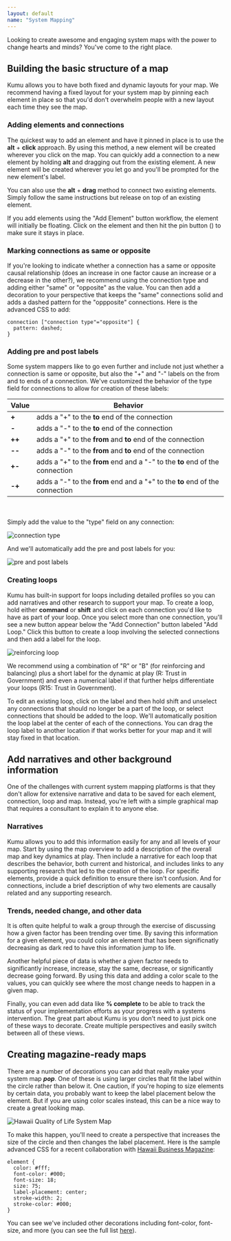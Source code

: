 ```yaml
---
layout: default
name: "System Mapping"
---
```


Looking to create awesome and engaging system maps with the power to change hearts and minds? You've come to the right place.

## Building the basic structure of a map

Kumu allows you to have both fixed and dynamic layouts for your map. We recommend having a fixed layout for your system map by pinning each element in place so that you'd don't overwhelm people with a new layout each time they see the map.

### Adding elements and connections

The quickest way to add an element and have it pinned in place is to use the **alt** + **click** approach. By using this method, a new element will be created wherever you click on the map. You can quickly add a connection to a new element by holding **alt** and dragging out from the existing element. A new element will be created wherever you let go and you'll be prompted for the new element's label.

You can also use the **alt** + **drag** method to connect two existing elements. Simply follow the same instructions but release on top of an existing element.

If you add elements using the "Add Element" button workflow, the element will initially be floating. Click on the element and then hit the pin button (<i class="fa fa-map-marker"></i>) to make sure it stays in place.

### Marking connections as same or opposite

If you're looking to indicate whether a connection has a same or opposite causal relationship (does an increase in one factor cause an increase or a decrease in the other?), we recommend using the connection type and adding either "same" or "opposite" as the value. You can then add a decoration to your perspective that keeps the "same" connections solid and adds a dashed pattern for the "oppposite" connections. Here is the advanced CSS to add:

```
connection ["connection type"="opposite"] {
  pattern: dashed;
}
```

### Adding pre and post labels

Some system mappers like to go even further and include not just whether a connection is same or opposite, but also the "+" and "-" labels on the from and to ends of a connection. We've customized the behavior of the type field for connections to allow for creation of these labels:

Value | Behavior
--- | ---
**+** | adds a "+" to the **to** end of the connection
**-** | adds a "-" to the **to** end of the connection
**++** | adds a "+" to the **from** and **to** end of the connection
**--**  | adds a "-" to the **from** and **to** end of the connection
**+-** | adds a "+" to the **from** end and a "-" to the **to** end of the connection
**-+** | adds a "-" to the **from** end and a "+" to the **to** end of the connection

<br /><br />
Simply add the value to the "type" field on any connection:

![connection type](/images/systems-connection-type.png)

And we'll automatically add the pre and post labels for you:

![pre and post labels](/images/systems-connection-type-example.png)

### Creating loops

Kumu has built-in support for loops including detailed profiles so you can add narratives and other research to support your map. To create a loop, hold either **command** or **shift** and click on each connection you'd like to have as part of your loop. Once you select more than one connection, you'll see a new button appear below the "Add Connection" button labeled "Add Loop." Click this button to create a loop involving the selected connections and then add a label for the loop.

![reinforcing loop](/images/systems-reinforcing-loop.png)

We recommend using a combination of "R" or "B" (for reinforcing and balancing) plus a short label for the dynamic at play (R: Trust in Government) and even a numerical label if that further helps differentiate your loops (R15: Trust in Government).

To edit an existing loop, click on the label and then hold shift and unselect any connections that should no longer be a part of the loop, or select connections that should be added to the loop. We'll automatically position the loop label at the center of each of the connections. You can drag the loop label to another location if that works better for your map and it will stay fixed in that location.

## Add narratives and other background information

One of the challenges with current system mapping platforms is that they don't allow for extensive narrative and data to be saved for each element, connection, loop and map. Instead, you're left with a simple graphical map that requires a consultant to explain it to anyone else.

### Narratives

Kumu allows you to add this information easily for any and all levels of your map. Start by using the map overview to add a description of the overall map and key dynamics at play. Then include a narrative for each loop that describes the behavior, both current and historical, and includes links to any supporting research that led to the creation of the loop. For specific elements, provide a quick definition to ensure there isn't confusion. And for connections, include a brief description of why two elements are causally related and any supporting research.

### Trends, needed change, and other data

It is often quite helpful to walk a group through the exercise of discussing how a given factor has been trending over time. By saving this information for a given element, you could color an element that has been significnatly decreasing as dark red to have this information jump to life.

Another helpful piece of data is whether a given factor needs to significantly increase, increase, stay the same, decrease, or significantly decrease going forward. By using this data and adding a color scale to the values, you can quickly see where the most change needs to happen in a given map.

Finally, you can even add data like **% complete** to be able to track the status of your implementation efforts as your progress with a systems intervention. The great part about Kumu is you don't need to just pick one of these ways to decorate. Create multiple perspectives and easily switch between all of these views.

## Creating magazine-ready maps

There are a number of decorations you can add that really make your system map ***pop***. One of these is using larger circles that fit the label within the circle rather than below it. One caution, if you're hoping to size elements by certain data, you probably want to keep the label placement below the element. But if you are using color scales instead, this can be a nice way to create a great looking map.

![Hawaii Quality of Life System Map](/images/systems-magazine-ready.png)

To make this happen, you'll need to create a perspective that increases the size of the circle and then changes the label placement. Here is the sample advanced CSS for a recent collaboration with [Hawaii Business Magazine](http://hawaiiqualityoflife.org):

```
element {
  color: #fff;
  font-color: #000;
  font-size: 18;
  size: 75;
  label-placement: center;
  stroke-width: 2;
  stroke-color: #000;
}
```

You can see we've included other decorations including font-color, font-size, and more (you can see the full list [here](/references/css-property-reference.html)).
